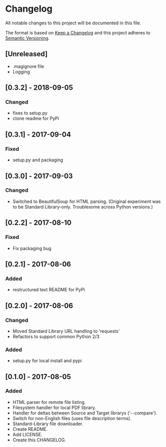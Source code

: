# Changelog
All notable changes to this project will be documented in this file.

The format is based on [Keep a Changelog](http://keepachangelog.com/en/1.0.0/)
and this project adheres to [Semantic Versioning](http://semver.org/spec/v2.0.0.html).

## [Unreleased]
- .magignore file
- Logging

## [0.3.2] - 2018-09-05
### Changed
- fixes to setup.py
- clone readme for PyPi

## [0.3.1] - 2017-09-04
### Fixed
- setup.py and packaging 

## [0.3.0] - 2017-09-03
### Changed
- Switched to BeautifulSoup for HTML parsing.  (Original experiment was to be Standard Library-only.  Troublesome across Python versions.)

## [0.2.2] - 2017-08-10
### Fixed
- Fix packaging bug

## [0.2.1] - 2017-08-06
### Added
- restructured text README for PyPi

## [0.2.0] - 2017-08-06
### Changed
- Moved Standard Library URL handling to 'requests'
- Refactors to support common Python 2/3

### Added
- setup.py for local install and pypi

## [0.1.0] - 2017-08-05
### Added
- HTML parser for remote file listing.
- Filesystem handler for local PDF library.
- Handler for deltas between Source and Target librarys ('--compare').
- Switch for non-English files (uses file description terms).
- Standard-Library file downloader.
- Create README.
- Add LICENSE.
- Create this CHANGELOG.